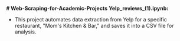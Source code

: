**# Web-Scraping-for-Academic-Projects**
**Yelp_reviews_(1).ipynb:**
- This project automates data extraction from Yelp for a specific restaurant, "Mom's Kitchen & Bar," and saves it into a CSV file for analysis.

